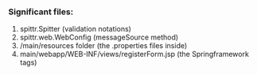 ### Significant files:

1. spittr.Spitter (validation notations)
2. spittr.web.WebConfig (messageSource method)
3. /main/resources folder (the .properties files inside)
4. main/webapp/WEB-INF/views/registerForm.jsp (the Springframework tags)